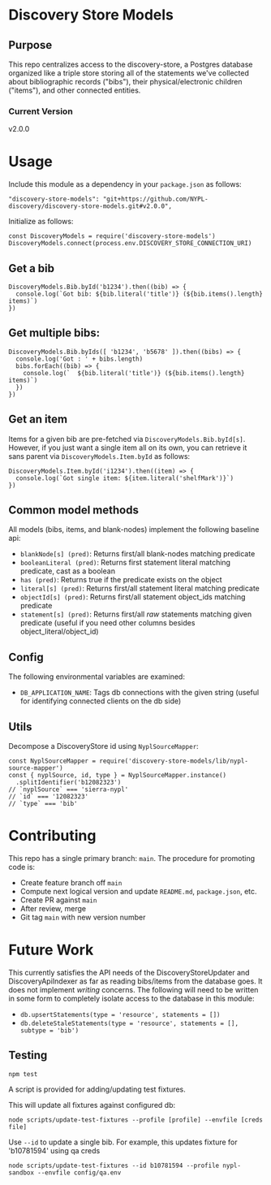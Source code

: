 # Discovery Store Models

## Purpose

This repo centralizes access to the discovery-store, a Postgres database organized like a triple store storing all of the statements we've collected about bibliographic records ("bibs"), their physical/electronic children ("items"), and other connected entities.

### Current Version

v2.0.0

# Usage

Include this module as a dependency in your `package.json` as follows:

```
"discovery-store-models": "git+https://github.com/NYPL-discovery/discovery-store-models.git#v2.0.0",
```

Initialize as follows:

```
const DiscoveryModels = require('discovery-store-models')
DiscoveryModels.connect(process.env.DISCOVERY_STORE_CONNECTION_URI)
```

## Get a bib

```
DiscoveryModels.Bib.byId('b1234').then((bib) => {
  console.log(`Got bib: ${bib.literal('title')} (${bib.items().length} items)`)
})
```

## Get multiple bibs:

```
DiscoveryModels.Bib.byIds([ 'b1234', 'b5678' ]).then((bibs) => {
  console.log('Got : ' + bibs.length)
  bibs.forEach((bib) => { 
    console.log(`  ${bib.literal('title')} (${bib.items().length} items)`)
  })
})
```

## Get an item

Items for a given bib are pre-fetched via `DiscoveryModels.Bib.byId[s]`. However, if you just want a single item all on its own, you can retrieve it sans parent via `DiscoveryModels.Item.byId` as follows:

```
DiscoveryModels.Item.byId('i1234').then((item) => {
  console.log(`Got single item: ${item.literal('shelfMark')}`)
})
```

## Common model methods

All models (bibs, items, and blank-nodes) implement the following baseline api:

 * `blankNode[s] (pred)`: Returns first/all blank-nodes matching predicate
 * `booleanLiteral (pred)`: Returns first statement literal matching predicate, cast as a boolean
 * `has (pred)`: Returns true if the predicate exists on the object
 * `literal[s] (pred)`: Returns first/all statement literal matching predicate
 * `objectId[s] (pred)`: Returns first/all statement object_ids matching predicate
 * `statement[s] (pred)`: Returns first/all *raw* statements matching given predicate (useful if you need other columns besides object_literal/object_id)

## Config

The following environmental variables are examined:

 * `DB_APPLICATION_NAME`: Tags db connections with the given string (useful for identifying connected clients on the db side)

## Utils

Decompose a DiscoveryStore id using `NyplSourceMapper`:

```
const NyplSourceMapper = require('discovery-store-models/lib/nypl-source-mapper')
const { nyplSource, id, type } = NyplSourceMapper.instance()
  .splitIdentifier('b12082323')
// `nyplSource` === 'sierra-nypl'
// `id` === '12082323'
// `type` === 'bib'
```

# Contributing

This repo has a single primary branch: `main`. The procedure for promoting code is:

 - Create feature branch off `main`
 - Compute next logical version and update `README.md`, `package.json`, etc.
 - Create PR against `main`
 - After review, merge
 - Git tag `main` with new version number

# Future Work

This currently satisfies the API needs of the DiscoveryStoreUpdater and DiscoveryApiIndexer as far as reading bibs/items from the database goes. It does not implement *writing* concerns. The following will need to be written in some form to completely isolate access to the database in this module:

 * `db.upsertStatements(type = 'resource', statements = [])`
 * `db.deleteStaleStatements(type = 'resource', statements = [], subtype = 'bib')`


## Testing

```
npm test
```

A script is provided for adding/updating test fixtures.

This will update all fixtures against configured db:
```
node scripts/update-test-fixtures --profile [profile] --envfile [creds file]
```

Use `--id` to update a single bib. For example, this updates fixture for 'b10781594' using qa creds
```
node scripts/update-test-fixtures --id b10781594 --profile nypl-sandbox --envfile config/qa.env
```
